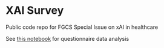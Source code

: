 # XAI Survey

Public code repo for FGCS Special Issue on xAI in healthcare

See [this notebook](/DataProcessing/data_processing.ipynb) for questionnaire data analysis
